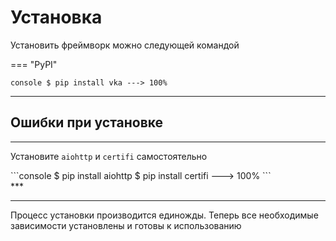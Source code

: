 # Установка
Установить фреймворк можно следующей командой

=== "PyPI"
    <div class="termy">
    ```console
    $ pip install vka
    ---> 100%
    ```
    </div>
    
***

## Ошибки при установке

***
Установите `aiohttp` и `certifi` самостоятельно
<div class="termy">
```console
$ pip install aiohttp
$ pip install certifi
---> 100%
```
</div>
***


***
Процесс установки производится единожды. Теперь все необходимые зависимости установлены и готовы к использованию